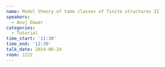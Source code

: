 ```yaml
---
name: Model theory of tame classes of finite structures II
speakers:
  - Anuj Dawar
categories:
  - Tutorial
time_start: '11:30'
time_end: '12:30'
talk_date: 2024-06-24
room: J222
---
```

